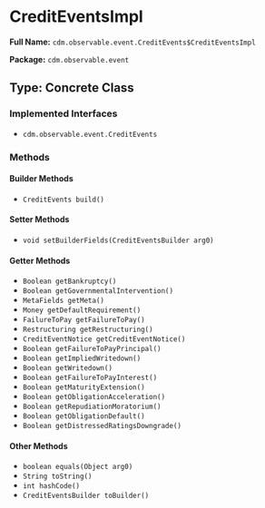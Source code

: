 # CreditEventsImpl

**Full Name:** `cdm.observable.event.CreditEvents$CreditEventsImpl`

**Package:** `cdm.observable.event`

## Type: Concrete Class

### Implemented Interfaces

- `cdm.observable.event.CreditEvents`

### Methods

#### Builder Methods

- `CreditEvents build()`

#### Setter Methods

- `void setBuilderFields(CreditEventsBuilder arg0)`

#### Getter Methods

- `Boolean getBankruptcy()`
- `Boolean getGovernmentalIntervention()`
- `MetaFields getMeta()`
- `Money getDefaultRequirement()`
- `FailureToPay getFailureToPay()`
- `Restructuring getRestructuring()`
- `CreditEventNotice getCreditEventNotice()`
- `Boolean getFailureToPayPrincipal()`
- `Boolean getImpliedWritedown()`
- `Boolean getWritedown()`
- `Boolean getFailureToPayInterest()`
- `Boolean getMaturityExtension()`
- `Boolean getObligationAcceleration()`
- `Boolean getRepudiationMoratorium()`
- `Boolean getObligationDefault()`
- `Boolean getDistressedRatingsDowngrade()`

#### Other Methods

- `boolean equals(Object arg0)`
- `String toString()`
- `int hashCode()`
- `CreditEventsBuilder toBuilder()`

